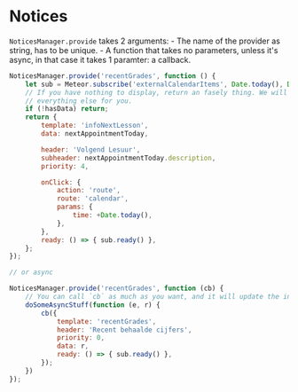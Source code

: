 Notices
===
`NoticesManager.provide` takes 2 arguments:
	- The name of the provider as string, has to be unique.
	- A function that takes no parameters, unless it's async, in that case it
	  takes 1 paramter: a callback.

```JavaScript
NoticesManager.provide('recentGrades', function () {
	let sub = Meteor.subscribe('externalCalendarItems', Date.today(), Date.today().addDays(4));
	// If you have nothing to display, return an fasely thing. We will handle
	// everything else for you.
	if (!hasData) return;
	return {
		template: 'infoNextLesson',
		data: nextAppointmentToday,

		header: 'Volgend Lesuur',
		subheader: nextAppointmentToday.description,
		priority: 4,

		onClick: {
			action: 'route',
			route: 'calendar',
			params: {
				time: +Date.today(),
			},
		},
		ready: () => { sub.ready() },
	};
});

// or async

NoticesManager.provide('recentGrades', function (cb) {
	// You can call `cb` as much as you want, and it will update the info.
	doSomeAsyncStuff(function (e, r) {
		cb({
			template: 'recentGrades',
			header: 'Recent behaalde cijfers',
			priority: 0,
			data: r,
			ready: () => { sub.ready() },
		});
	})
});
```
